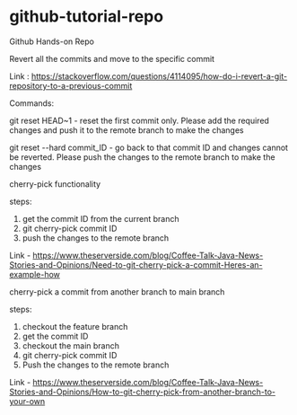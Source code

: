 # github-tutorial-repo


Github Hands-on Repo 



Revert all the commits and move to the specific commit

Link :  https://stackoverflow.com/questions/4114095/how-do-i-revert-a-git-repository-to-a-previous-commit



Commands:

git reset HEAD~1   -  reset the first commit only. Please add the required changes and push it to the remote branch to make the changes


git reset --hard commit_ID    -  go back to that commit ID and changes cannot be reverted. Please push the changes to the remote branch to make the changes




cherry-pick functionality

steps:

1. get the commit ID from the current branch
2. git cherry-pick commit ID
3. push the changes to the remote branch


Link - https://www.theserverside.com/blog/Coffee-Talk-Java-News-Stories-and-Opinions/Need-to-git-cherry-pick-a-commit-Heres-an-example-how


cherry-pick a commit from another branch to main branch

steps:

1. checkout the feature branch
2. get the commit ID
3. checkout the main branch
4. git cherry-pick commit ID 
5. Push the changes to the remote branch


Link - https://www.theserverside.com/blog/Coffee-Talk-Java-News-Stories-and-Opinions/How-to-git-cherry-pick-from-another-branch-to-your-own

